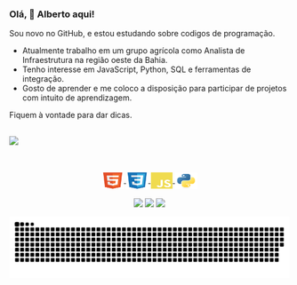 ### Olá, 👋 Alberto aqui!
Sou novo no GitHub, e estou estudando sobre codigos de programação.
-  Atualmente trabalho em um grupo agrícola como Analista de Infraestrutura na região oeste da Bahia.
-  Tenho interesse em JavaScript, Python, SQL e ferramentas de integração.
-  Gosto de aprender e me coloco a disposição para participar de projetos com intuito de aprendizagem. 

Fiquem à vontade para dar dicas.

##

<div>
<a href="https://github.com/AlbertoPontes">
<img height="180em" src="https://github-readme-stats.vercel.app/api?username=AlbertoPontes&show_icons=true&theme=transparent&include_all_commits=true&count_private=true"/>
</div>
  

##
  
<div style="display: inline_block" align="center"><br>
  <img align="center" alt="Betto-HTML" height="30" width="40" src="https://raw.githubusercontent.com/devicons/devicon/master/icons/html5/html5-original.svg">
  <img align="center" alt="Betto-CSS" height="30" width="40" src="https://raw.githubusercontent.com/devicons/devicon/master/icons/css3/css3-original.svg">
  <img align="center" alt="Betto-Js" height="30" width="40" src="https://raw.githubusercontent.com/devicons/devicon/master/icons/javascript/javascript-plain.svg">
  <img align="center" alt="Betto-Python" height="30" width="40" src="https://raw.githubusercontent.com/devicons/devicon/master/icons/python/python-original.svg">
</div>
<br>
<div style="display: inline_block" align="center"> 
  <a href="https://instagram.com/albertocpontes" target="_blank"><img src="https://img.shields.io/badge/-Instagram-%23E4405F?style=for-the-badge&logo=instagram&logoColor=white" target="_blank"></a>
  <a href = "mailto:albertocpontes@gmail.com"><img src="https://img.shields.io/badge/-Gmail-%23333?style=for-the-badge&logo=gmail&logoColor=white" target="_blank"></a>
  <a href="https://www.linkedin.com/in/alberto-cavalcante-pontes-89a451a1" target="_blank"><img src="https://img.shields.io/badge/-LinkedIn-%230077B5?style=for-the-badge&logo=linkedin&logoColor=white" target="_blank"></a>
</div>
<div style="display: inline_block" align="center">
  
![Snake animation](https://github.com/AlbertoPontes/AlbertoPontes/blob/main/github-contribution-grid-snake.svg)
  
</div>
